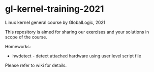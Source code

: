 # gl-kernel-training-2021
Linux kernel general course by GlobalLogic, 2021

This repository is aimed for sharing our exercises and your solutions in scope of the course.

Homeworks:
- hwdetect - detect attached hardware using user level script file


Please refer to wiki for details.
